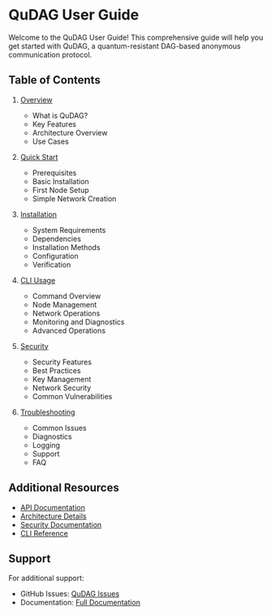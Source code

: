 # QuDAG User Guide

Welcome to the QuDAG User Guide! This comprehensive guide will help you get started with QuDAG, a quantum-resistant DAG-based anonymous communication protocol.

## Table of Contents

1. [Overview](overview.md)
   - What is QuDAG?
   - Key Features
   - Architecture Overview
   - Use Cases

2. [Quick Start](quickstart.md)
   - Prerequisites
   - Basic Installation
   - First Node Setup
   - Simple Network Creation

3. [Installation](installation.md)
   - System Requirements
   - Dependencies
   - Installation Methods
   - Configuration
   - Verification

4. [CLI Usage](cli-usage.md)
   - Command Overview
   - Node Management
   - Network Operations
   - Monitoring and Diagnostics
   - Advanced Operations

5. [Security](security.md)
   - Security Features
   - Best Practices
   - Key Management
   - Network Security
   - Common Vulnerabilities

6. [Troubleshooting](troubleshooting.md)
   - Common Issues
   - Diagnostics
   - Logging
   - Support
   - FAQ

## Additional Resources

- [API Documentation](../api/)
- [Architecture Details](../architecture/)
- [Security Documentation](../security/)
- [CLI Reference](../cli/)

## Support

For additional support:
- GitHub Issues: [QuDAG Issues](https://github.com/qudag/qudag/issues)
- Documentation: [Full Documentation](https://docs.qudag.org)